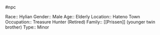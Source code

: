 #npc 

Race:: Hylian
Gender:: Male
Age:: Elderly
Location:: Hateno Town
Occupation:: Treasure Hunter (Retired)
Family:: [[Prissen]] (younger twin brother)
Type:: Minor
